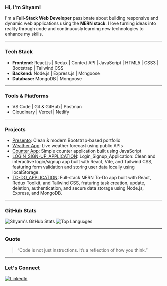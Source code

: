 ### Hi, I'm Shyam!

I'm a **Full-Stack Web Developer** passionate about building responsive and dynamic web applications using the **MERN stack**. I love turning ideas into reality through code and continuously learning new technologies to enhance my skills.

---

### Tech Stack
- **Frontend:** React.js | Redux | Context API | JavaScript |  HTML5 | CSS3 | Bootstrap | Tailwind CSS  
- **Backend:** Node.js | Express.js  | Mongoose
- **Database:** MongoDB | Mongoose 

---

### Tools & Platforms
-  VS Code | Git & GitHub | Postman
-  Cloudinary | Vercel | Netlify

---

### Projects
-  [Presento](https://github.com/Shyam-Dev-12/PRESENTO-PORTFOLIO): Clean & modern Bootstrap-based portfolio
-  [Weather App](https://github.com/Shyam-Dev-12/WEATHER_APPLICATION): Live weather forecast using public APIs
-  [Counter App](https://github.com/Shyam-Dev-12/COUNTER_APPLICATION): Simple counter application built using JavaScript
-  [LOGIN_SIGN-UP_APPLICATION](https://github.com/Shyam-Dev-12/LOGIN_SIGN-UP_APPLICATION): Login_Signup_Application: Clean and interactive login/signup app built with React, Vite, and Tailwind CSS, featuring form validation and storing user data locally using localStorage.
-  [TO-DO_APPLICATION](https://github.com/Shyam-Dev-12/TO-DO_APPLICATION): Full-stack MERN To-Do app built with React, Redux Toolkit, and Tailwind CSS, featuring task creation, update, deletion, authentication, and secure data storage using Node.js, Express, and MongoDB.
 
   

---

### GitHub Stats

![Shyam's GitHub Stats](https://github-readme-stats.vercel.app/api?username=Shyam-Dev-12&show_icons=true&theme=radical)
![Top Languages](https://github-readme-stats.vercel.app/api/top-langs/?username=Shyam-Dev-12&layout=compact&theme=radical)

---

### Quote
>  “Code is not just instructions. It’s a reflection of how you think.”

---

### Let's Connect

[![LinkedIn](https://img.shields.io/badge/LinkedIn-blue?logo=linkedin&style=for-the-badge)](https://linkedin.com/in/shyam-12af)  
